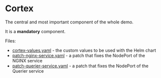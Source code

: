 # Cortex

The central and most important component of the whole demo.

It is a **mandatory** component.

Files:

* [cortex-values.yaml](cortex-values.yaml) - the custom values to be used with the Helm chart
* [patch-nginx-service.yaml](patch-nginx-service.yaml) - a patch that fixes the NodePort of the NGINX service
* [patch-querier-service.yaml](patch-querier-service.yaml) - a patch that fixes the NodePort of the Querier service